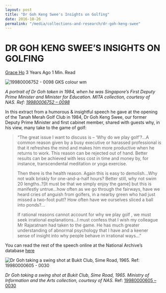 ```yaml
---
layout: post
title: "Dr Goh Keng Swee's Insights on Golfing"
date: 2016-10-26
permalink: "/media/collections-and-research/dr-goh-keng-swee"
---
```


# DR GOH KENG SWEE’S INSIGHTS ON GOLFING

[Grace Ho](http://www.nas.gov.sg/blogs/offtherecord/author/nlshgs/) 3 Years Ago 1 Min. Read

![19980006752 - 0098 GKS colour wm](http://www.nas.gov.sg/blogs/offtherecord/wp-content/uploads/2015/04/19980006752-0098-GKS-colour-wm-300x200.jpg)

*A portrait of Dr Goh taken in 1984, when he was Singapore’s First Deputy Prime Minister and Minister for Education.* *MITA collection, courtesy of NAS. Ref: [19980006752 – 0098](http://www.nas.gov.sg/archivesonline/photographs/record-details/eecf18c5-1161-11e3-83d5-0050568939ad)*

In this extract from a humorous & insightful speech he gave at the opening of the Tanah Merah Golf Club in 1984, Dr Goh Keng Swee, our former Deputy Prime Minister and first cabinet member, shared with guests why, in his view, many take to the game of golf:

> “The great issue I want to discuss is – ‘Why do we play golf’?…A common reason given by a busy executive or harassed professional is that it refreshes the mind and makes him more productive when he returns to work. This reason can be rejected out of hand. Better results can be achieved with less cost in time and money by, for instance, transcendental meditation or yoga exercise.
>
> Then there is the health reason. Again this is easy to demolish…Why not walk briskly for one-and-a-half hours? Better still, why not swim 20 lengths..?[It must be that we simply enjoy the game] but this is manifestly untrue…how often as we go through the fairways, have we heard cries of anguish from golfers, in a nearby green who had just missed a two-foot putt? How often have we ourselves sliced a ball into ponds?…
>
> If rational reasons cannot account for why we play golf , we must seek irrational explanations…I must confess that I wish my colleague Mr Rajaratnam had taken to the game. He has much greater understanding of abnormal psychology that I have and a keener sense of insight into why people behave in irrational ways…”

You can read the rest of the speech online at the National Archive’s database [here](http://www.nas.gov.sg/archivesonline/data/pdfdoc/GKS19840317.pdf) 

![Dr Goh taking a swing shot at Bukit Club, Sime Road, 1965. Ref: 19980000605 - 0030](http://www.nas.gov.sg/blogs/offtherecord/wp-content/uploads/2015/04/19980000605-0030-GKS-golf-wm.jpg) 

*Dr Goh taking a swing shot at Bukit Club, Sime Road, 1965.*
*Ministry of Information and the Arts collection, courtesy of NAS.* Ref: [19980000605 – 0030](http://www.nas.gov.sg/archivesonline/photographs/record-details/c3336aed-1161-11e3-83d5-0050568939ad)

 

 

